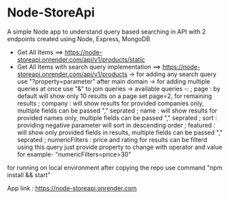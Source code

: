 # Node-StoreApi

A simple Node app to understand query based searching in API with 2 endpoints created using Node, Express, MongoDB
* Get All Items ==> https://node-storeapi.onrender.com/api/v1/products/static
* Get All Items with search query implementation ==>  https://node-storeapi.onrender.com/api/v1/products
    -> for adding any search query use "?property=parameter" after main domain
    -> for adding multiple queries at once use "&" to join queries
    -> available queries -:
        ; page : by default will show only 10 results on a page set page=2, for remaining results
        ; company : will show results for provided companies only, multiple fields can be passed "," seprated
        ; name  : will show results for provided names only, multiple fields can be passed "," seprated
        ; sort  : providing negative parameter will sort in descending order
        ; featured : will show only provided fields in results, multiple fields can be passed "," seprated
        ; numericFilters : price and rating for results can be filterd using this query just provide property to change with operator and value for example- "numericFilters=price>30"

for running on local environment after copying the repo use command "npm install && start"

App link : https://node-storeapi.onrender.com